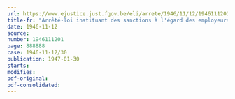 ```yaml
---
url: https://www.ejustice.just.fgov.be/eli/arrete/1946/11/12/1946111201/justel
title-fr: "Arrêté-loi instituant des sanctions à l'égard des employeurs occupant des travailleurs des charbonnages mobilises civilement"
date: 1946-11-12
source:
number: 1946111201
page: 888888
case: 1946-11-12/30
publication: 1947-01-30
starts:
modifies:
pdf-original:
pdf-consolidated:
---
```


